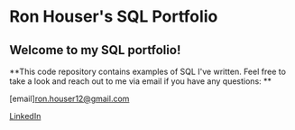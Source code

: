 # Ron Houser's SQL Portfolio

## Welcome to my SQL portfolio! 
**This code repository contains examples of SQL I've written. 
Feel free to take a look and reach out to me via email if you have any questions: **

[email]ron.houser12@gmail.com

[LinkedIn](https://www.linkedin.com/in/ron-houser-429052203/)
